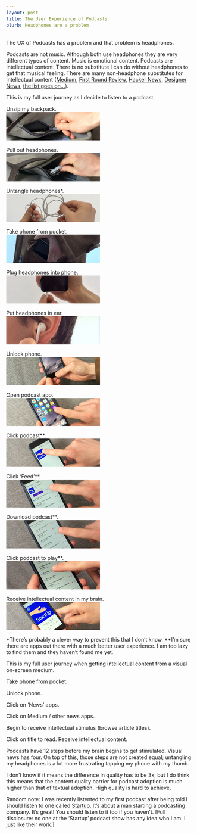 ```yaml
---
layout: post
title: The User Experience of Podcasts
blurb: Headphones are a problem.
---
```


The UX of Podcasts has a problem and that problem is headphones. 

Podcasts are not music. Although both use headphones they are very different types of content. Music is emotional content. Podcasts are intellectual content. There is no substitute I can do without headphones to get that musical feeling. There are many non-headphone substitutes for intellectual content (<a href="https://medium.com" target="_blank">Medium</a>, <a href="http://firstround.com/review" target="_blank">First Round Review</a>, <a href="https://news.ycombinator.com" target="_blank">Hacker News</a>, <a href="https://news.layervault.com" target="_blank">Designer News</a>, <a href="http://jumblestream.com/?utm_source=JoshSummers&utm_medium=Blog&utm_campaign=Podcast" target="_blank">the list goes on…</a>). 

This is my full user journey as I decide to listen to a podcast:

Unzip my backpack.<br>
<img src="/images/Podcast.png" style="max-width:50%;"> 

Pull out headphones.<br>
<img src="/images/Podcast2.png" style="max-width:50%;">  

Untangle headphones*.<br>
<img src="/images/Podcast3.png" style="max-width:50%;"> 

Take phone from pocket.<br>
<img src="/images/Podcast4.png" style="max-width:50%;"> 

Plug headphones into phone.<br>
<img src="/images/Podcast5.png" style="max-width:50%;"> 

Put headphones in ear.<br>
<img src="/images/Podcast6.png" style="max-width:50%;"> 

Unlock phone.<br>
<img src="/images/Podcast7.png" style="max-width:50%;"> 

Open podcast app.<br>
<img src="/images/Podcast8.png" style="max-width:50%;">  

Click podcast**.<br>
<img src="/images/Podcast9.png" style="max-width:50%;">  

Click ‘Feed’**.<br>
<img src="/images/Podcast10.png" style="max-width:50%;"> 

Download podcast**.<br>
<img src="/images/Podcast11.png" style="max-width:50%;">  

Click podcast to play**.<br>
<img src="/images/Podcast12.png" style="max-width:50%;">  

Receive intellectual content in my brain.<br>
<img src="/images/Podcast13.png" style="max-width:50%;"> 

*There’s probably a clever way to prevent this that I don’t know. 
**I’m sure there are apps out there with a much better user experience. I am too lazy to find them and they haven’t found me yet. 

This is my full user journey when getting intellectual content from a visual on-screen medium. 

Take phone from pocket. 

Unlock phone. 

Click on ‘News’ apps. 

Click on Medium / other news apps. 

Begin to receive intellectual stimulus (browse article titles).

Click on title to read. Receive intellectual content. 

Podcasts have 12 steps before my brain begins to get stimulated. Visual news has four. On top of this, those steps are not created equal; untangling my headphones is a lot more frustrating tapping my phone with my thumb. 

I don’t know if it means the difference in quality has to be 3x, but I do think this means that the content quality barrier for podcast adoption is much higher than that of textual adoption. High quality is hard to achieve. 

Random note: I was recently listented to my first podcast after being told I should listen to one called <a href=”http://gimletmedia.com/show/startup/” target=”_blank”>Startup</a>. It’s about a man starting a podcasting company. It’s great! You should listen to it too if you haven’t. [Full disclosure: no one at the ‘Startup’ podcast show has any idea who I am. I just like their work.]